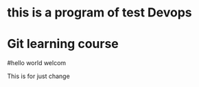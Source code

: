 # this is a program of test Devops
# Git learning course
#hello world welcom

This is for just change

